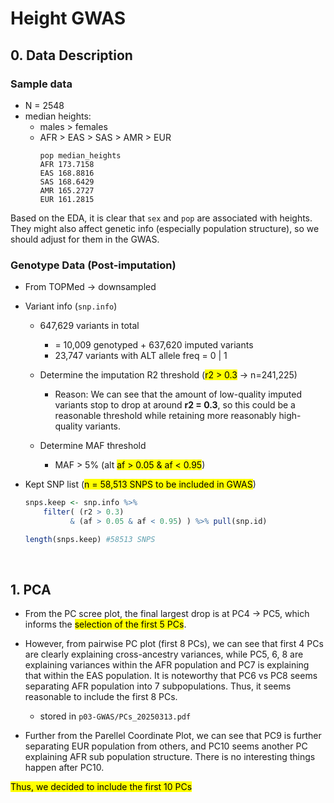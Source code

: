 # Height GWAS

## 0. Data Description

### Sample data

* N = 2548
* median heights: 
  * males > females
  * AFR > EAS > SAS > AMR > EUR
    ```
    pop median_heights
    AFR	173.7158			
    EAS	168.8816			
    SAS	168.6429			
    AMR	165.2727			
    EUR	161.2815
    ```
Based on the EDA, it is clear that `sex` and `pop` are associated with heights. They might also affect genetic info (especially population structure), so we should adjust for them in the GWAS. 

### Genotype Data (Post-imputation)

* From TOPMed -> downsampled

* Variant info (`snp.info`) 
  * 647,629 variants in total
    * = 10,009 genotyped + 637,620 imputed variants 
    * 23,747 variants with ALT allele freq = 0 | 1

  * Determine the imputation R2 threshold (<mark>r2 > 0.3</mark> -> n=241,225)
    * Reason: We can see that the amount of low-quality imputed variants stop to drop at around **r2 = 0.3**, so this could be a reasonable threshold while retaining more reasonably high-quality variants.

  * Determine MAF threshold
    * MAF > 5% (alt <mark>af > 0.05 & af < 0.95</mark>) 

* Kept SNP list (<mark>n = 58,513 SNPS to be included in GWAS</mark>)
    ```r
    snps.keep <- snp.info %>% 
        filter( (r2 > 0.3) 
              & (af > 0.05 & af < 0.95) ) %>% pull(snp.id)

    length(snps.keep) #58513 SNPS
    ```

<br>

## 1. PCA

* From the PC scree plot, the final largest drop is at PC4 -> PC5, which informs the <mark>selection of the first 5 PCs</mark>.

* However, from pairwise PC plot (first 8 PCs), we can see that first 4 PCs are clearly explaining cross-ancestry variances, while PC5, 6, 8 are explaining variances within the AFR population and PC7 is explaining that within the EAS population. It is noteworthy that PC6 vs PC8 seems separating AFR population into 7 subpopulations. Thus, it seems reasonable to include the first 8 PCs.
    * stored in `p03-GWAS/PCs_20250313.pdf`

* Further from the Parellel Coordinate Plot, we can see that PC9 is further separating EUR population from others, and PC10 seems another PC explaining AFR sub population structure. There is no interesting things happen after PC10. 

<mark>Thus, we decided to include the first 10 PCs</mark>



